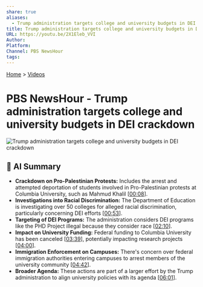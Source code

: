 ```yaml
---
share: true
aliases:
  - Trump administration targets college and university budgets in DEI crackdown
title: Trump administration targets college and university budgets in DEI crackdown
URL: https://youtu.be/2X1Eleb_VVI
Author: 
Platform: 
Channel: PBS NewsHour
tags: 
---
```

[Home](../index.md) > [Videos](./index.md)  
# PBS NewsHour - Trump administration targets college and university budgets in DEI crackdown  
![Trump administration targets college and university budgets in DEI crackdown](https://youtu.be/2X1Eleb_VVI)  
  
## 🤖 AI Summary  
* **Crackdown on Pro-Palestinian Protests:** Includes the arrest and attempted deportation of students involved in Pro-Palestinian protests at Columbia University, such as Mahmud Khalil \[[00:08](https://youtu.be/2X1Eleb_VVI&t=8)\].  
* **Investigations into Racial Discrimination:** The Department of Education is investigating over 50 colleges for alleged racial discrimination, particularly concerning DEI efforts \[[00:53](https://youtu.be/2X1Eleb_VVI&t=53)\].  
* **Targeting of DEI Programs:** The administration considers DEI programs like the PHD Project illegal because they consider race \[[02:10](https://youtu.be/2X1Eleb_VVI&t=130)\].  
* **Impact on University Funding:** Federal funding to Columbia University has been canceled \[[03:39](https://youtu.be/2X1Eleb_VVI&t=219)\], potentially impacting research projects \[[04:00](https://youtu.be/2X1Eleb_VVI&t=240)\].  
* **Immigration Enforcement on Campuses:** There's concern over federal immigration authorities entering campuses to arrest members of the university community \[[04:42](https://youtu.be/2X1Eleb_VVI&t=282)\].  
* **Broader Agenda:** These actions are part of a larger effort by the Trump administration to align university policies with its agenda \[[06:01](https://youtu.be/2X1Eleb_VVI&t=361)\].  
